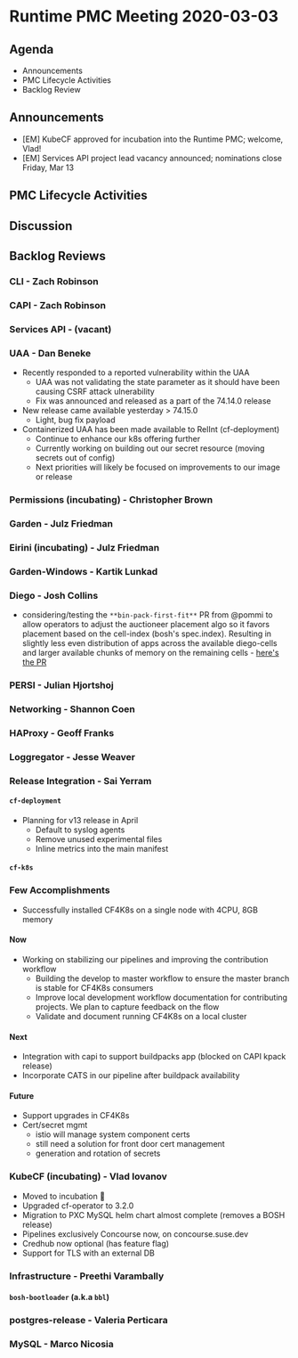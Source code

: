 # Runtime PMC Meeting 2020-03-03

## Agenda

* Announcements
* PMC Lifecycle Activities
* Backlog Review


## Announcements

- [EM] KubeCF approved for incubation into the Runtime PMC; welcome, Vlad!
- [EM] Services API project lead vacancy announced; nominations close Friday, Mar 13


## PMC Lifecycle Activities


## Discussion


## Backlog Reviews

### CLI - Zach Robinson


### CAPI - Zach Robinson


### Services API - (vacant)


### UAA - Dan Beneke

- Recently responded to a reported vulnerability within the UAA
   - UAA was not validating the state parameter as it should have been causing CSRF attack ulnerability
   - Fix was announced and released as a part of the 74.14.0 release
- New release came available yesterday > 74.15.0
   - Light, bug fix payload
- Containerized UAA has been made available to RelInt (cf-deployment)
   - Continue to enhance our k8s offering further
   - Currently working on building out our secret resource (moving secrets out of config)
   - Next priorities will likely be focused on improvements to our image or release


### Permissions (incubating) - Christopher Brown


### Garden - Julz Friedman


### Eirini (incubating) - Julz Friedman


### Garden-Windows - Kartik Lunkad


### Diego - Josh Collins
- considering/testing the `**bin-pack-first-fit**` PR from @pommi to allow operators to adjust the auctioneer placement algo so it favors placement based on the cell-index (bosh's spec.index). Resulting in slightly less even distribution of apps across the available diego-cells and larger available chunks of memory on the remaining cells - [here's the PR](https://github.com/cloudfoundry/diego-release/pull/448/files#diff-239d35f9a2490d1440a4188d5caad167R32)


### PERSI - Julian Hjortshoj


### Networking - Shannon Coen


### HAProxy - Geoff Franks


### Loggregator - Jesse Weaver


### Release Integration - Sai Yerram

#### `cf-deployment`
- Planning for v13 release in April
  - Default to syslog agents
  - Remove unused experimental files
  - Inline metrics into the main manifest


#### `cf-k8s`
### Few Accomplishments
- Successfully installed CF4K8s on a single node with 4CPU, 8GB memory
#### Now
- Working on stabilizing our pipelines and improving the contribution workflow
  - Building the develop to master workflow to ensure the master branch is stable for CF4K8s consumers
  - Improve local development workflow documentation for contributing projects. We plan to capture feedback on the flow
  - Validate and document running CF4K8s on a local cluster
#### Next
- Integration with capi to support buildpacks app (blocked on CAPI kpack release)
- Incorporate CATS in our pipeline after buildpack availability
#### Future
- Support upgrades in CF4K8s
- Cert/secret mgmt
  - istio will manage system component certs
  - still need a solution for front door cert management
  - generation and rotation of secrets

### KubeCF (incubating) - Vlad Iovanov
- Moved to incubation 🎉
- Upgraded cf-operator to 3.2.0
- Migration to PXC MySQL helm chart almost complete (removes a BOSH release)
- Pipelines exclusively Concourse now, on concourse.suse.dev
- Credhub now optional (has feature flag)
- Support for TLS with an external DB

### Infrastructure - Preethi Varambally

#### `bosh-bootloader` (a.k.a `bbl`)


### postgres-release - Valeria Perticara


### MySQL - Marco Nicosia
